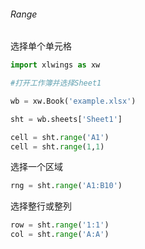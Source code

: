 ###### Range

选择单个单元格

```python
import xlwings as xw 

#打开工作簿并选择Sheet1 

wb = xw.Book('example.xlsx') 

sht = wb.sheets['Sheet1']

cell = sht.range('A1')
cell = sht.range(1,1)
```

选择一个区域

```python
rng = sht.range('A1:B10')
```

选择整行或整列

```python
row = sht.range('1:1')
col = sht.range('A:A')
```

